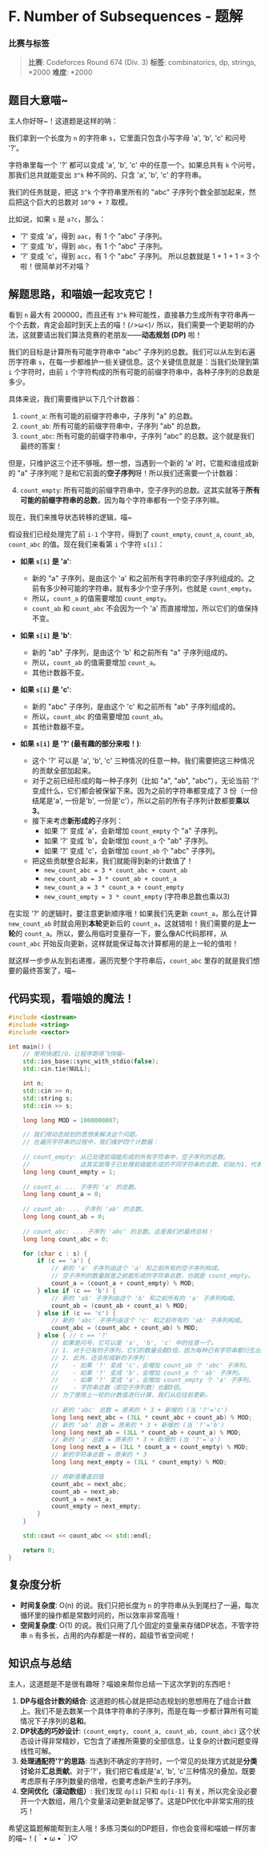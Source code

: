 # F. Number of Subsequences - 题解

### 比赛与标签
> **比赛**: Codeforces Round 674 (Div. 3)
> **标签**: combinatorics, dp, strings, *2000
> **难度**: *2000

## 题目大意喵~
主人你好呀~！这道题是这样的呐：

我们拿到一个长度为 `n` 的字符串 `s`，它里面只包含小写字母 'a', 'b', 'c' 和问号 '?'。

字符串里每一个 '?' 都可以变成 'a', 'b', 'c' 中的任意一个。如果总共有 `k` 个问号，那我们总共就能变出 `3^k` 种不同的、只含 'a', 'b', 'c' 的字符串。

我们的任务就是，把这 `3^k` 个字符串里所有的 "abc" 子序列个数全部加起来，然后把这个巨大的总数对 `10^9 + 7` 取模。

比如说，如果 `s` 是 `a?c`，那么：
- '?' 变成 'a'，得到 `aac`，有 1 个 "abc" 子序列。
- '?' 变成 'b'，得到 `abc`，有 1 个 "abc" 子序列。
- '?' 变成 'c'，得到 `acc`，有 1 个 "abc" 子序列。
所以总数就是 1 + 1 + 1 = 3 个啦！很简单对不对喵？

## 解题思路，和喵娘一起攻克它！
看到 `n` 最大有 200000，而且还有 `3^k` 种可能性，直接暴力生成所有字符串再一个个去数，肯定会超时到天上去的喵！(ﾉ>ω<)ﾉ 所以，我们需要一个更聪明的办法，这就要请出我们算法竞赛的老朋友——**动态规划 (DP)** 啦！

我们的目标是计算所有可能字符串中 "abc" 子序列的总数。我们可以从左到右遍历字符串 `s`，在每一步都维护一些关键信息。这个关键信息就是：当我们处理到第 `i` 个字符时，由前 `i` 个字符构成的所有可能的前缀字符串中，各种子序列的总数是多少。

具体来说，我们需要维护以下几个计数器：

1.  `count_a`: 所有可能的前缀字符串中，子序列 "a" 的总数。
2.  `count_ab`: 所有可能的前缀字符串中，子序列 "ab" 的总数。
3.  `count_abc`: 所有可能的前缀字符串中，子序列 "abc" 的总数。这个就是我们最终的答案！

但是，只维护这三个还不够哦。想一想，当遇到一个新的 'a' 时，它能和谁组成新的 "a" 子序列呢？是和它前面的**空子序列**呀！所以我们还需要一个计数器：

4.  `count_empty`: 所有可能的前缀字符串中，空子序列的总数。这其实就等于**所有可能的前缀字符串的总数**，因为每个字符串都有一个空子序列嘛。

现在，我们来推导状态转移的逻辑，喵~

假设我们已经处理完了前 `i-1` 个字符，得到了 `count_empty`, `count_a`, `count_ab`, `count_abc` 的值。现在我们来看第 `i` 个字符 `s[i]`：

- **如果 `s[i]` 是 'a'**:
  - 新的 "a" 子序列，是由这个 'a' 和之前所有字符串的空子序列组成的。之前有多少种可能的字符串，就有多少个空子序列，也就是 `count_empty`。
  - 所以，`count_a` 的值需要增加 `count_empty`。
  - `count_ab` 和 `count_abc` 不会因为一个 'a' 而直接增加，所以它们的值保持不变。

- **如果 `s[i]` 是 'b'**:
  - 新的 "ab" 子序列，是由这个 'b' 和之前所有 "a" 子序列组成的。
  - 所以，`count_ab` 的值需要增加 `count_a`。
  - 其他计数器不变。

- **如果 `s[i]` 是 'c'**:
  - 新的 "abc" 子序列，是由这个 'c' 和之前所有 "ab" 子序列组成的。
  - 所以，`count_abc` 的值需要增加 `count_ab`。
  - 其他计数器不变。

- **如果 `s[i]` 是 '?' (最有趣的部分来啦！)**:
  - 这个 '?' 可以是 'a', 'b', 'c' 三种情况的任意一种。我们需要把这三种情况的贡献全部加起来。
  - 对于之前已经形成的每一种子序列（比如 "a", "ab", "abc"），无论当前 '?' 变成什么，它们都会被保留下来。因为之前的字符串都变成了 3 份（一份结尾是'a', 一份是'b', 一份是'c'），所以之前的所有子序列计数都要**乘以 3**。
  - 接下来考虑**新形成的**子序列：
    - 如果 '?' 变成 'a'，会新增加 `count_empty` 个 "a" 子序列。
    - 如果 '?' 变成 'b'，会新增加 `count_a` 个 "ab" 子序列。
    - 如果 '?' 变成 'c'，会新增加 `count_ab` 个 "abc" 子序列。
  - 把这些贡献整合起来，我们就能得到新的计数值了！
    - `new_count_abc = 3 * count_abc + count_ab`
    - `new_count_ab = 3 * count_ab + count_a`
    - `new_count_a = 3 * count_a + count_empty`
    - `new_count_empty = 3 * count_empty` (字符串总数也乘以3)

在实现 '?' 的逻辑时，要注意更新顺序哦！如果我们先更新 `count_a`，那么在计算 `new_count_ab` 时就会用到**本轮**更新后的 `count_a`，这就错啦！我们需要的是**上一轮**的 `count_a`。所以，要么用临时变量存一下，要么像AC代码那样，从 `count_abc` 开始反向更新，这样就能保证每次计算都用的是上一轮的值啦！

就这样一步步从左到右递推，遍历完整个字符串后，`count_abc` 里存的就是我们想要的最终答案了，喵~

## 代码实现，看喵娘的魔法！
```cpp
#include <iostream>
#include <string>
#include <vector>

int main() {
    // 使用快速I/O，让程序跑得飞快喵~
    std::ios_base::sync_with_stdio(false);
    std::cin.tie(NULL);

    int n;
    std::cin >> n;
    std::string s;
    std::cin >> s;

    long long MOD = 1000000007;

    // 我们用动态规划的思想来解决这个问题。
    // 在遍历字符串的过程中，我们维护四个计数器：
    
    // count_empty: 从已处理前缀能形成的所有字符串中，空子序列的总数。
    //              这其实就等于已处理前缀能形成的不同字符串的总数。初始为1，代表一个空字符串。
    long long count_empty = 1;
    
    // count_a: ... 子序列 'a' 的总数。
    long long count_a = 0;
    
    // count_ab: ... 子序列 'ab' 的总数。
    long long count_ab = 0;
    
    // count_abc: ... 子序列 'abc' 的总数。这是我们的最终目标！
    long long count_abc = 0;

    for (char c : s) {
        if (c == 'a') {
            // 新的 'a' 子序列由这个 'a' 和之前所有的空子序列构成。
            // 空子序列的数量就是之前能形成的字符串总数，也就是 count_empty。
            count_a = (count_a + count_empty) % MOD;
        } else if (c == 'b') {
            // 新的 'ab' 子序列由这个 'b' 和之前所有的 'a' 子序列构成。
            count_ab = (count_ab + count_a) % MOD;
        } else if (c == 'c') {
            // 新的 'abc' 子序列由这个 'c' 和之前所有的 'ab' 子序列构成。
            count_abc = (count_abc + count_ab) % MOD;
        } else { // c == '?'
            // 如果是问号，它可以是 'a', 'b', 'c' 中的任意一个。
            // 1. 对于已有的子序列，它们的数量会翻3倍，因为每种已有字符串都衍生出3个新字符串。
            // 2. 此外，还会形成新的子序列：
            //    - 如果 '?' 变成 'c'，会增加 count_ab 个 'abc' 子序列。
            //    - 如果 '?' 变成 'b'，会增加 count_a 个 'ab' 子序列。
            //    - 如果 '?' 变成 'a'，会增加 count_empty 个 'a' 子序列。
            //    - 字符串总数（即空子序列数）也翻3倍。
            // 为了使用上一轮的计数值进行计算，我们从后往前更新。
            
            // 新的 'abc' 总数 = 原来的 * 3 + 新增的 (当 '?'='c')
            long long next_abc = (3LL * count_abc + count_ab) % MOD;
            // 新的 'ab' 总数 = 原来的 * 3 + 新增的 (当 '?'='b')
            long long next_ab = (3LL * count_ab + count_a) % MOD;
            // 新的 'a' 总数 = 原来的 * 3 + 新增的 (当 '?'='a')
            long long next_a = (3LL * count_a + count_empty) % MOD;
            // 新的字符串总数 = 原来的 * 3
            long long next_empty = (3LL * count_empty) % MOD;

            // 用新值覆盖旧值
            count_abc = next_abc;
            count_ab = next_ab;
            count_a = next_a;
            count_empty = next_empty;
        }
    }

    std::cout << count_abc << std::endl;

    return 0;
}
```

## 复杂度分析
- **时间复杂度**: O(n) 的说。我们只把长度为 `n` 的字符串从头到尾扫了一遍，每次循环里的操作都是常数时间的，所以效率非常高哦！
- **空间复杂度**: O(1) 的说。我们只用了几个固定的变量来存储DP状态，不管字符串 `n` 有多长，占用的内存都是一样的，超级节省空间呢！

## 知识点与总结
主人，这道题是不是很有趣呀？喵娘来帮你总结一下这次学到的东西吧！

1.  **DP与组合计数的结合**: 这道题的核心就是把动态规划的思想用在了组合计数上。我们不是去数某一个具体字符串的子序列，而是在每一步都计算所有可能情况下子序列的**总和**。
2.  **DP状态的巧妙设计**: `(count_empty, count_a, count_ab, count_abc)` 这个状态设计得非常精妙，它包含了递推所需要的全部信息，让复杂的计数问题变得线性可解。
3.  **处理通配符'?'的思路**: 当遇到不确定的字符时，一个常见的处理方式就是**分类讨论**并**汇总贡献**。对于'?'，我们把它看成是'a', 'b', 'c'三种情况的叠加，既要考虑原有子序列数量的倍增，也要考虑新产生的子序列。
4.  **空间优化（滚动数组）**: 我们发现 `dp[i]` 只和 `dp[i-1]` 有关，所以完全没必要开一个大数组，用几个变量滚动更新就足够了。这是DP优化中非常实用的技巧！

希望这篇题解能帮到主人哦！多练习类似的DP题目，你也会变得和喵娘一样厉害的喵~！(＾• ω •＾)♡